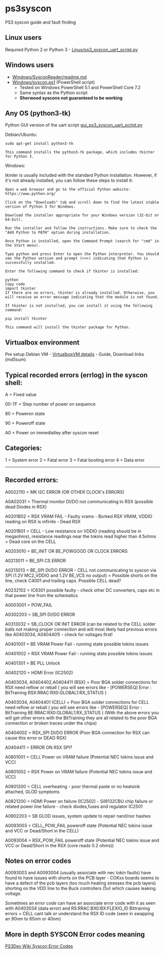 # ps3syscon
PS3 syscon guide and fault finding

## Linux users  
Required Python 2 or Python 3 - [Linux/ps3_syscon_uart_script.py](/Linux/ps3_syscon_uart_script.py)

## Windows users 
  - [Windows/SysconReader/readme.md](/Windows/SysconReader/readme.md)
  - [Windows/syscon.ps1](Windows/syscon.ps1) (PowerShell script)
    - Tested on Windows PowerShell 5.1 and PowerShell Core 7.2
    - Same syntax as the Python script
    - **Sherwood syscons not guaranteed to be working**

## Any OS (python3-tk)

Python GUI version of the uart script [gui_ps3_syscon_uart_script.py](/gui_ps3_syscon_uart_script.py)

Debian/Ubuntu:

```
sudo apt-get install python3-tk

This command installs the python3-tk package, which includes tkinter for Python 3.
```

Windows: 

tkinter is usually included with the standard Python installation. However, if it's not already installed, you can follow these steps to install it:

```
Open a web browser and go to the official Python website: https://www.python.org/

Click on the "Downloads" tab and scroll down to find the latest stable version of Python 3 for Windows.

Download the installer appropriate for your Windows version (32-bit or 64-bit).

Run the installer and follow the instructions. Make sure to check the "Add Python to PATH" option during installation.

Once Python is installed, open the Command Prompt (search for "cmd" in the Start menu).

Type python and press Enter to open the Python interpreter. You should see the Python version and prompt (>>>) indicating that Python is successfully installed.
```
```
Enter the following command to check if tkinter is installed:

python
Copy code
import tkinter
If there are no errors, tkinter is already installed. Otherwise, you will receive an error message indicating that the module is not found.

If tkinter is not installed, you can install it using the following command:

pip install tkinter

This command will install the tkinter package for Python.
```

## Virtualbox environment

Pre setup Debian VM - [VirtualboxVM details](/VirtualboxVM/README.md) - Guide, Download links (md5sum)

## Typical recorded errors (errlog) in the syscon shell:

A = Fixed value

00-7F = Step number of power on sequence

80 = Poweron state

90 = Poweroff state

A0 = Power on immediatley after syscon reset

## Categories:

1 = System error
2 = Fatal error
3 = Fatal booting error
4 = Data error

------------------------------------------------

## Recorded errors:

A0022110 = MK I2C ERROR (OR OTHER CLOCK's ERRORS)

A0A02031 = Thermal monitor DI/DO not communicating to RSX (possible dead Diodes in RSX)

A0201B02 = RSX VRAM FAIL - Faulty vrams - Borked RSX VRAM, VDDIO reading on RSX is infinite - Dead RSX

A0201B01 = CELL - Low resistance on VDDIO (reading should be in megaohms), resistance readings near the tokins read higher than 4.5ohms = Dead core on the CELL

A0203010 = BE_INIT OR BE_POWGOOD OR CLOCK ERRORS

A0213011 =  BE_SPI CS ERROR

A0213013 = BE_SPI DI/DO ERROR - CELL not communicating to syscon via SPI (1.2V MC2_VDDIO and 1.2V BE_VCS no output) = Possible shorts on the line, check C4001 and trailing caps. Possible CELL dead?

A0232102 = IC6301 possible faulty - check other DC converters, caps etc in that power line from the schematics

A0003001 = POW_FAIL

A0302203 = SB_SPI DI/DO ERROR

A0313032 = SB_CLOCK OR INIT ERROR (can be related to the CELL solder balls not making proper connection and will most likely had previous errors like A0403034, A0404401) - check for voltages first!

A0401001 = BE VRAM Power Fail - running state possible tokins issues

A0401002 = RSX VRAM Power Fail - running state possible tokins issues

A0401301 = BE PLL Unlock

A0402120 = HDMI Error (IC2502)

A0403034, A0404402,A0404411 (RSX) = Poor BGA solder connections for RSX need reflow or reball ( you will see errors like - [POWERSEQ] Error : BitTraining RSX:RRAC:RX0:GLOBAL1:RX_STATUS )

A0403034, A0404401 (CELL) = Poor BGA solder connections for CELL need reflow or reball ( you will see errors like - [POWERSEQ] Error : BitTraining BE:RRAC:RX0:GLOBAL1:RX_STATUS )
(With the above errors you will get other errors with the BitTraining they are all related to the poor BGA connection or broken traces under the chips)

A0404002 = RSX_SPI DI/DO ERROR (Poor BGA connection for RSX can cause this error or DEAD RSX)

A0404411 = ERROR ON RSX SPI?

A0801001 = CELL Power on VRAM failure (Potential NEC tokins issue and VCC)

A0801002 = RSX Power on VRAM failure (Potential NEC tokins issue and VCC)

A0801200 = CELL overheating - poor thermal paste or no heatsink attached, GLOD symptoms

A0821200 = HDMI Power on failure (IC2502) - Sil9132CBU chip failure or related power line failure - check diodes,fuses and regulator IC2501

A0902203 = SB GLOD issues, system update to repair nand/nor hashes

A0093003 = CELL_POW_FAIL poweroff state (Potential NEC tokins issue and VCC or Dead/Short in the CELL)

A0093004 = RSX_POW_FAIL poweroff state (Potential NEC tokins issue and VCC or Dead/Short in the RSX (core reads 0.2 ohms))

## Notes on error codes

A0093003 and A0093004 (usually associate with nec tokin faults) have found to have issues with shorts on the PCB layer - COKxx boards seems to have a defect of the pcb layers (too much heating stresses the pcb layers) shorting on the VDD line to the Buck controllers (5v)
which causes leaking voltage.

Sometimes an error code can have an associate error code with it as seen with A0403034 (data error) and RS:RRAC:BX0:BX:FLEXIO_ID Bittraining errors = CELL cant talk or understand the RSX ID code (seen in swapping an 90nm to 65nm or 40nm)


## More in depth SYSCON Error codes meaning
[PS3Dev Wiki Syscon Error Codes](https://www.psdevwiki.com/ps3/Syscon_Error_Codes)
